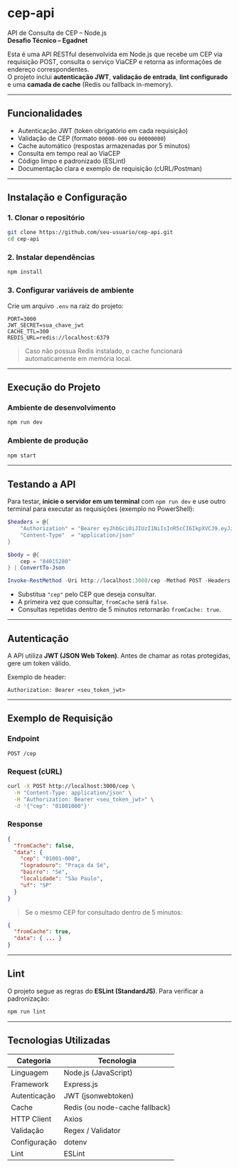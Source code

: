# cep-api
API de Consulta de CEP – Node.js  
**Desafio Técnico – Egadnet**

Esta é uma API RESTful desenvolvida em Node.js que recebe um CEP via requisição POST, consulta o serviço ViaCEP e retorna as informações de endereço correspondentes.  
O projeto inclui **autenticação JWT**, **validação de entrada**, **lint configurado** e uma **camada de cache** (Redis ou fallback in-memory).

---

## Funcionalidades

- Autenticação JWT (token obrigatório em cada requisição)  
- Validação de CEP (formato `00000-000` ou `00000000`)  
- Cache automático (respostas armazenadas por 5 minutos)  
- Consulta em tempo real ao ViaCEP  
- Código limpo e padronizado (ESLint)  
- Documentação clara e exemplo de requisição (cURL/Postman)

---

## Instalação e Configuração

### 1. Clonar o repositório
```bash
git clone https://github.com/seu-usuario/cep-api.git
cd cep-api
````

### 2. Instalar dependências

```bash
npm install
```

### 3. Configurar variáveis de ambiente

Crie um arquivo `.env` na raiz do projeto:

```
PORT=3000
JWT_SECRET=sua_chave_jwt
CACHE_TTL=300
REDIS_URL=redis://localhost:6379
```

> Caso não possua Redis instalado, o cache funcionará automaticamente em memória local.

---

## Execução do Projeto

### Ambiente de desenvolvimento

```bash
npm run dev
```

### Ambiente de produção

```bash
npm start
```

---

## Testando a API

Para testar, **inicie o servidor em um terminal** com `npm run dev` e use outro terminal para executar as requisições (exemplo no PowerShell):

```powershell
$headers = @{
    "Authorization" = "Bearer eyJhbGciOiJIUzI1NiIsInR5cCI6IkpXVCJ9.eyJzdWIiOiJ0ZXN0ZSIsImlhdCI6MTc2MTY1ODcxMiwiZXhwIjoxNzYxNjg3NTEyfQ.CyIs6v0FGXFPV0VTjm8Q47VlSVK9jOl0EHnsFyCdG70"
    "Content-Type"  = "application/json"
}

$body = @{
    cep = "84015280"
} | ConvertTo-Json

Invoke-RestMethod -Uri http://localhost:3000/cep -Method POST -Headers $headers -Body $body
```

* Substitua `"cep"` pelo CEP que deseja consultar.
* A primeira vez que consultar, `fromCache` será `false`.
* Consultas repetidas dentro de 5 minutos retornarão `fromCache: true`.

---

## Autenticação

A API utiliza **JWT (JSON Web Token)**.
Antes de chamar as rotas protegidas, gere um token válido.

Exemplo de header:

```
Authorization: Bearer <seu_token_jwt>
```

---

## Exemplo de Requisição

### Endpoint

```
POST /cep
```

### Request (cURL)

```bash
curl -X POST http://localhost:3000/cep \
  -H "Content-Type: application/json" \
  -H "Authorization: Bearer <seu_token_jwt>" \
  -d '{"cep": "01001000"}'
```

### Response

```json
{
  "fromCache": false,
  "data": {
    "cep": "01001-000",
    "logradouro": "Praça da Sé",
    "bairro": "Sé",
    "localidade": "São Paulo",
    "uf": "SP"
  }
}
```

> Se o mesmo CEP for consultado dentro de 5 minutos:

```json
{
  "fromCache": true,
  "data": { ... }
}
```

---

## Lint

O projeto segue as regras do **ESLint (StandardJS)**.
Para verificar a padronização:

```bash
npm run lint
```

---

## Tecnologias Utilizadas

| Categoria    | Tecnologia                     |
| ------------ | ------------------------------ |
| Linguagem    | Node.js (JavaScript)           |
| Framework    | Express.js                     |
| Autenticação | JWT (jsonwebtoken)             |
| Cache        | Redis (ou node-cache fallback) |
| HTTP Client  | Axios                          |
| Validação    | Regex / Validator              |
| Configuração | dotenv                         |
| Lint         | ESLint                         |

